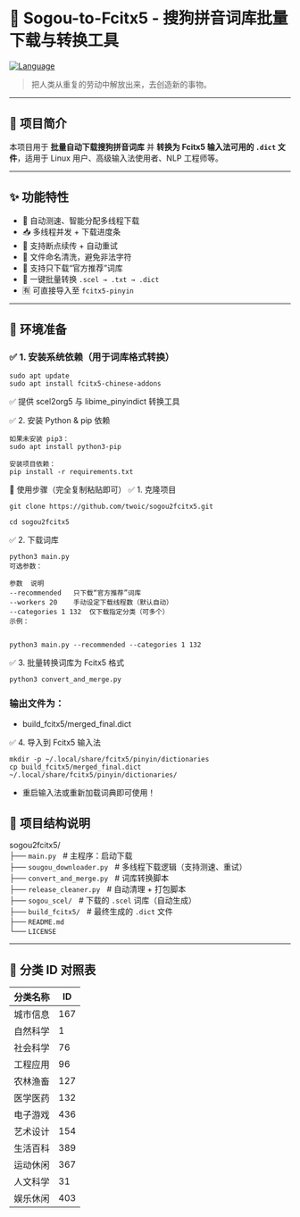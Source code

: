 # 🐍 Sogou-to-Fcitx5 - 搜狗拼音词库批量下载与转换工具

[![Language](https://img.shields.io/badge/Language-Python-blue.svg)](https://www.python.org)

> 把人类从重复的劳动中解放出来，去创造新的事物。

---

## 📖 项目简介

本项目用于 **批量自动下载搜狗拼音词库** 并 **转换为 Fcitx5 输入法可用的 `.dict` 文件**，适用于 Linux 用户、高级输入法使用者、NLP 工程师等。

---

## ✨ 功能特性

- 🚀 自动测速、智能分配多线程下载
- 📥 多线程并发 + 下载进度条
- 🔁 支持断点续传 + 自动重试
- 🧼 文件命名清洗，避免非法字符
- 🎯 支持只下载“官方推荐”词库
- 🔄 一键批量转换 `.scel → .txt → .dict`
- 🈶 可直接导入至 `fcitx5-pinyin`

---

## 🧱 环境准备

### ✅ 1. 安装系统依赖（用于词库格式转换）

```
sudo apt update
sudo apt install fcitx5-chinese-addons
```

✅ 提供 scel2org5 与 libime_pinyindict 转换工具

✅ 2. 安装 Python & pip 依赖
```
如果未安装 pip3：
sudo apt install python3-pip
```
```
安装项目依赖：
pip install -r requirements.txt
```

🚀 使用步骤（完全复制粘贴即可）
✅ 1. 克隆项目

```
git clone https://github.com/twoic/sogou2fcitx5.git

cd sogou2fcitx5
```
✅ 2. 下载词库
```
python3 main.py
可选参数：

参数	说明
--recommended	只下载“官方推荐”词库
--workers 20	手动设定下载线程数（默认自动）
--categories 1 132	仅下载指定分类（可多个）
示例：


python3 main.py --recommended --categories 1 132
```

✅ 3. 批量转换词库为 Fcitx5 格式

```
python3 convert_and_merge.py
```

### 输出文件为：
- build_fcitx5/merged_final.dict


✅ 4. 导入到 Fcitx5 输入法

```
mkdir -p ~/.local/share/fcitx5/pinyin/dictionaries
cp build_fcitx5/merged_final.dict ~/.local/share/fcitx5/pinyin/dictionaries/
```
- 重启输入法或重新加载词典即可使用！

## 📁 项目结构说明

sogou2fcitx5/  
├── `main.py`                   # 主程序：启动下载  
├── `sougou_downloader.py`      # 多线程下载逻辑（支持测速、重试）  
├── `convert_and_merge.py`      # 词库转换脚本  
├── `release_cleaner.py`        # 自动清理 + 打包脚本  
├── `sogou_scel/`               # 下载的 `.scel` 词库（自动生成）  
├── `build_fcitx5/`             # 最终生成的 `.dict` 文件  
├── `README.md`  
└── `LICENSE`  

---

## 🧾 分类 ID 对照表

| 分类名称     | ID   |
| ------------ | ---- |
| 城市信息     | 167  |
| 自然科学     | 1    |
| 社会科学     | 76   |
| 工程应用     | 96   |
| 农林渔畜     | 127  |
| 医学医药     | 132  |
| 电子游戏     | 436  |
| 艺术设计     | 154  |
| 生活百科     | 389  |
| 运动休闲     | 367  |
| 人文科学     | 31   |
| 娱乐休闲     | 403  |




